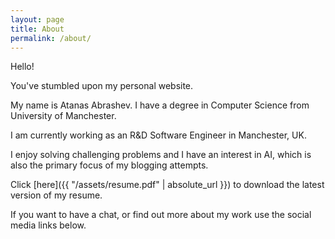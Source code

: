 ```yaml
---
layout: page
title: About
permalink: /about/
---
```


Hello!

You've stumbled upon my personal website.

My name is Atanas Abrashev. I have a degree in Computer Science from University of Manchester.

I am currently working as an R&D Software Engineer in Manchester, UK.

I enjoy solving challenging problems and I have an interest in AI, which is also the primary focus of my blogging attempts.

Click [here]({{ "/assets/resume.pdf" | absolute_url }}) to download the latest version of my resume.

If you want to have a chat, or find out more about my work use the social media links below.